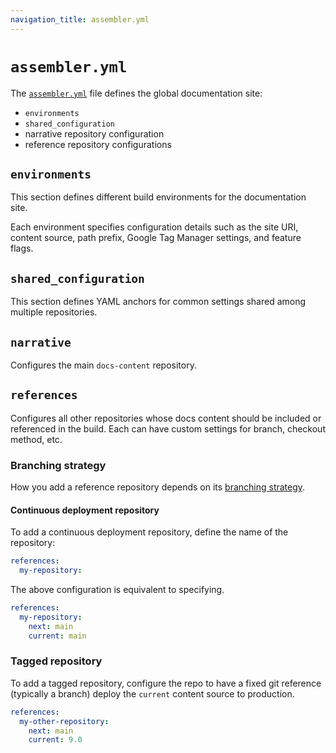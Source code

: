```yaml
---
navigation_title: assembler.yml
---
```


# `assembler.yml`

The [`assembler.yml`](https://github.com/elastic/docs-builder/blob/main/config/assembler.yml) file defines the global documentation site:

* `environments`
* `shared_configuration`
* narrative repository configuration
* reference repository configurations

## `environments`

This section defines different build environments for the documentation site.

Each environment specifies configuration details such as the site URI, content source, path prefix, Google Tag Manager settings, and feature flags.

## `shared_configuration`

This section defines YAML anchors for common settings shared among multiple repositories.

## `narrative`

Configures the main `docs-content` repository.

## `references`

Configures all other repositories whose docs content should be included or referenced in the build. Each can have custom settings for branch, checkout method, etc.

### Branching strategy

How you add a reference repository depends on its [branching strategy](../content-sources.md#branching-strategies).

#### Continuous deployment repository

To add a continuous deployment repository, define the name of the repository:

```yaml
references:
  my-repository:
```

The above configuration is equivalent to specifying. 

```yaml
references:
  my-repository:
    next: main
    current: main
```

### Tagged repository

To add a tagged repository, configure the repo to have a fixed git reference (typically a branch) deploy the `current` content source to production.

```yaml
references:
  my-other-repository:
    next: main
    current: 9.0
```